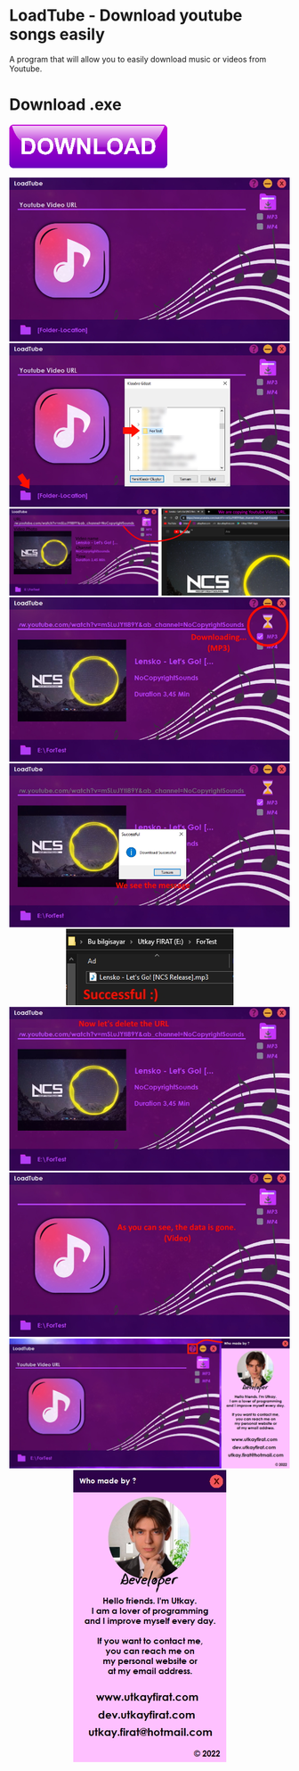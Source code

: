 # LoadTube - Download youtube songs easily
 A program that will allow you to easily download music or videos from Youtube.
# Download .exe
 <a target="_BLANK" href="https://drive.google.com/file/d/1Low6BGQWdYipOMXv6ahQGAqFPkiVV3wj/view?usp=sharing"><img src="https://raw.githubusercontent.com/utkayfirat/LoadTube/main/promotion_images/download_item.png"></a>
 <center>
  <img src="https://raw.githubusercontent.com/utkayfirat/LoadTube/main/promotion_images/image_1.jpg"><br>
  <img src="https://raw.githubusercontent.com/utkayfirat/LoadTube/main/promotion_images/image_2.jpg"><br>
  <img src="https://raw.githubusercontent.com/utkayfirat/LoadTube/main/promotion_images/image_3.png"><br>
  <img src="https://raw.githubusercontent.com/utkayfirat/LoadTube/main/promotion_images/image_4.jpg"><br>
  <img src="https://raw.githubusercontent.com/utkayfirat/LoadTube/main/promotion_images/image_5.jpg"><br>
  <img src="https://raw.githubusercontent.com/utkayfirat/LoadTube/main/promotion_images/image_6.jpg"><br>
  <img src="https://raw.githubusercontent.com/utkayfirat/LoadTube/main/promotion_images/image_7.jpg"><br>
  <img src="https://raw.githubusercontent.com/utkayfirat/LoadTube/main/promotion_images/image_8.jpg"><br>
  <img src="https://raw.githubusercontent.com/utkayfirat/LoadTube/main/promotion_images/image_9.jpg"><br>
  <img src="https://raw.githubusercontent.com/utkayfirat/LoadTube/main/promotion_images/image_10.jpg">
 </center>

